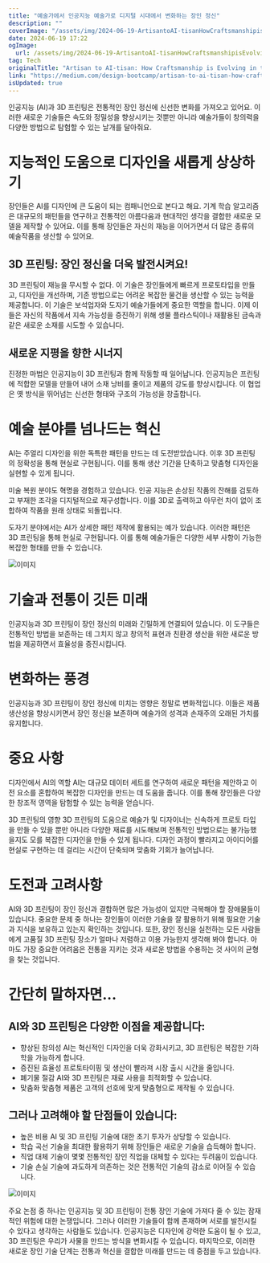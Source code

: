 ```yaml
---
title: "예술가에서 인공지능 예술가로 디지털 시대에서 변화하는 장인 정신"
description: ""
coverImage: "/assets/img/2024-06-19-ArtisantoAI-tisanHowCraftsmanshipisEvolvingintheDigitalAge_0.png"
date: 2024-06-19 17:22
ogImage: 
  url: /assets/img/2024-06-19-ArtisantoAI-tisanHowCraftsmanshipisEvolvingintheDigitalAge_0.png
tag: Tech
originalTitle: "Artisan to AI-tisan: How Craftsmanship is Evolving in the Digital Age"
link: "https://medium.com/design-bootcamp/artisan-to-ai-tisan-how-craftsmanship-is-evolving-in-the-digital-age-a3288937f489"
isUpdated: true
---
```






인공지능 (AI)과 3D 프린팅은 전통적인 장인 정신에 신선한 변화를 가져오고 있어요. 이러한 새로운 기술들은 속도와 정밀성을 향상시키는 것뿐만 아니라 예술가들이 창의력을 다양한 방법으로 탐험할 수 있는 날개를 달아줘요.

# 지능적인 도움으로 디자인을 새롭게 상상하기

장인들은 AI를 디자인에 큰 도움이 되는 컴패니언으로 본다고 해요. 기계 학습 알고리즘은 대규모의 패턴들을 연구하고 전통적인 아름다움과 현대적인 생각을 결합한 새로운 모델을 제작할 수 있어요. 이를 통해 장인들은 자신의 재능을 이어가면서 더 많은 종류의 예술작품을 생산할 수 있어요.

## 3D 프린팅: 장인 정신을 더욱 발전시켜요!

<div class="content-ad"></div>

3D 프린팅이 재능을 무시할 수 없다. 이 기술은 장인들에게 빠르게 프로토타입을 만들고, 디자인을 개선하며, 기존 방법으로는 어려운 복잡한 물건을 생산할 수 있는 능력을 제공합니다. 이 기술은 보석업자와 도자기 예술가들에게 중요한 역할을 합니다. 이제 이들은 자신의 작품에서 지속 가능성을 증진하기 위해 생물 플라스틱이나 재활용된 금속과 같은 새로운 소재를 시도할 수 있습니다.

## 새로운 지평을 향한 시너지

진정한 마법은 인공지능이 3D 프린팅과 함께 작동할 때 일어납니다. 인공지능은 프린팅에 적합한 모델을 만들어 내어 소재 낭비를 줄이고 제품의 강도를 향상시킵니다. 이 협업은 옛 방식을 뛰어넘는 신선한 형태와 구조의 가능성을 창출합니다.

# 예술 분야를 넘나드는 혁신

<div class="content-ad"></div>

AI는 주얼리 디자인을 위한 독특한 패턴을 만드는 데 도전받았습니다. 이후 3D 프린팅의 정확성을 통해 현실로 구현됩니다. 이를 통해 생산 기간을 단축하고 맞춤형 디자인을 실현할 수 있게 됩니다.

미술 복원 분야도 혁명을 경험하고 있습니다. 인공 지능은 손상된 작품의 잔해를 검토하고 부재한 조각을 디지털적으로 재구성합니다. 이를 3D로 출력하고 아무런 차이 없이 조합하여 작품을 원래 상태로 되돌립니다.

도자기 분야에서는 AI가 상세한 패턴 제작에 활용되는 예가 있습니다. 이러한 패턴은 3D 프린팅을 통해 현실로 구현됩니다. 이를 통해 예술가들은 다양한 세부 사항이 가능한 복잡한 형태를 만들 수 있습니다.

![이미지](/assets/img/2024-06-19-ArtisantoAI-tisanHowCraftsmanshipisEvolvingintheDigitalAge_0.png)

<div class="content-ad"></div>

# 기술과 전통이 깃든 미래

인공지능과 3D 프린팅이 장인 정신의 미래와 긴밀하게 연결되어 있습니다. 이 도구들은 전통적인 방법을 보존하는 데 그치지 않고 창의적 표현과 친환경 생산을 위한 새로운 방법을 제공하면서 효율성을 증진시킵니다.

# 변화하는 풍경

인공지능과 3D 프린팅이 장인 정신에 미치는 영향은 정말로 변화적입니다. 이들은 제품 생산성을 향상시키면서 장인 정신을 보존하며 예술가의 성격과 손재주의 오래된 가치를 유지합니다.

<div class="content-ad"></div>

# 중요 사항

디자인에서 AI의 역할
AI는 대규모 데이터 세트를 연구하여 새로운 패턴을 제안하고 이전 요소를 혼합하여 복잡한 디자인을 만드는 데 도움을 줍니다. 이를 통해 장인들은 다양한 창조적 영역을 탐험할 수 있는 능력을 얻습니다.

3D 프린팅의 영향
3D 프린팅의 도움으로 예술가 및 디자이너는 신속하게 프로토 타입을 만들 수 있을 뿐만 아니라 다양한 재료를 시도해보며 전통적인 방법으로는 불가능했을지도 모를 복잡한 디자인을 만들 수 있게 됩니다. 디자인 과정이 빨라지고 아이디어를 현실로 구현하는 데 걸리는 시간이 단축되며 맞춤화 기회가 늘어납니다.

# 도전과 고려사항

<div class="content-ad"></div>

AI와 3D 프린팅이 장인 정신과 결합하면 많은 가능성이 있지만 극복해야 할 장애물들이 있습니다. 중요한 문제 중 하나는 장인들이 이러한 기술을 잘 활용하기 위해 필요한 기술과 지식을 보유하고 있는지 확인하는 것입니다. 또한, 장인 정신을 실천하는 모든 사람들에게 고품질 3D 프린팅 장소가 얼마나 저렴하고 이용 가능한지 생각해 봐야 합니다. 아마도 가장 중요한 어려움은 전통을 지키는 것과 새로운 방법을 수용하는 것 사이의 균형을 찾는 것입니다.

# 간단히 말하자면...

## AI와 3D 프린팅은 다양한 이점을 제공합니다:

- 향상된 창의성
AI는 혁신적인 디자인을 더욱 강화시키고, 3D 프린팅은 복잡한 기하학을 가능하게 합니다.
- 증진된 효율성
프로토타이핑 및 생산이 빨라져 시장 출시 시간을 줄입니다.
- 폐기물 절감
AI와 3D 프린팅은 재료 사용을 최적화할 수 있습니다.
- 맞춤화
맞춤형 제품은 고객의 선호에 맞게 맞춤형으로 제작될 수 있습니다.

<div class="content-ad"></div>

## 그러나 고려해야 할 단점들이 있습니다:

- 높은 비용
AI 및 3D 프린팅 기술에 대한 초기 투자가 상당할 수 있습니다.
- 학습 곡선
기술을 최대한 활용하기 위해 장인들은 새로운 기술을 습득해야 합니다.
- 직업 대체
기술이 몇몇 전통적인 장인 직업을 대체할 수 있다는 두려움이 있습니다.
- 기술 손실
기술에 과도하게 의존하는 것은 전통적인 기술의 감소로 이어질 수 있습니다.

![이미지](/assets/img/2024-06-19-ArtisantoAI-tisanHowCraftsmanshipisEvolvingintheDigitalAge_1.png)

주요 논점 중 하나는 인공지능 및 3D 프린팅이 전통 장인 기술에 가져다 줄 수 있는 잠재적인 위험에 대한 논쟁입니다. 그러나 이러한 기술들이 함께 존재하며 서로를 발전시킬 수 있다고 생각하는 사람들도 있습니다. 인공지능은 디자인에 강력한 도움이 될 수 있고, 3D 프린팅은 우리가 사물을 만드는 방식을 변화시킬 수 있습니다. 마지막으로, 이러한 새로운 장인 기술 단계는 전통과 혁신을 결합한 미래를 만드는 데 중점을 두고 있습니다.